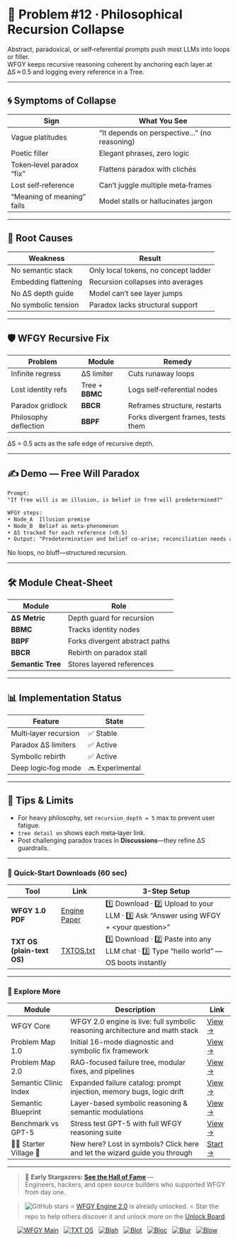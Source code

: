
# 📒 Problem #12 · Philosophical Recursion Collapse

Abstract, paradoxical, or self‑referential prompts push most LLMs into loops or filler.  
WFGY keeps recursive reasoning coherent by anchoring each layer at ΔS ≈ 0.5 and logging every reference in a Tree.

---

## 🌀 Symptoms of Collapse

| Sign | What You See |
|------|--------------|
| Vague platitudes | “It depends on perspective…” (no reasoning) |
| Poetic filler | Elegant phrases, zero logic |
| Token‑level paradox “fix” | Flattens paradox with clichés |
| Lost self‑reference | Can’t juggle multiple meta‑frames |
| “Meaning of meaning” fails | Model stalls or hallucinates jargon |

---

## 🧩 Root Causes

| Weakness | Result |
|----------|--------|
| No semantic stack | Only local tokens, no concept ladder |
| Embedding flattening | Recursion collapses into averages |
| No ΔS depth guide | Model can’t see layer jumps |
| No symbolic tension | Paradox lacks structural support |

---

## 🛡️ WFGY Recursive Fix

| Problem | Module | Remedy |
|---------|--------|--------|
| Infinite regress | ΔS limiter | Cuts runaway loops |
| Lost identity refs | Tree + **BBMC** | Logs self‑referential nodes |
| Paradox gridlock | **BBCR** | Reframes structure, restarts |
| Philosophy deflection | **BBPF** | Forks divergent frames, tests them |

ΔS = 0.5 acts as the safe edge of recursive depth.

---

## ✍️ Demo — Free Will Paradox

```txt
Prompt:
"If free will is an illusion, is belief in free will predetermined?"

WFGY steps:
• Node_A  Illusion premise
• Node_B  Belief as meta‑phenomenon
• ΔS tracked for each reference (<0.5)
• Output: "Predetermination and belief co‑arise; reconciliation needs a third frame."
````

No loops, no bluff—structured recursion.

---

## 🛠 Module Cheat‑Sheet

| Module            | Role                           |
| ----------------- | ------------------------------ |
| **ΔS Metric**     | Depth guard for recursion      |
| **BBMC**          | Tracks identity nodes          |
| **BBPF**          | Forks divergent abstract paths |
| **BBCR**          | Rebirth on paradox stall       |
| **Semantic Tree** | Stores layered references      |

---

## 📊 Implementation Status

| Feature               | State           |
| --------------------- | --------------- |
| Multi‑layer recursion | ✅ Stable        |
| Paradox ΔS limiters   | ✅ Active        |
| Symbolic rebirth      | ✅ Active        |
| Deep logic‑fog mode   | 🔜 Experimental |

---

## 📝 Tips & Limits

* For heavy philosophy, set `recursion_depth = 5` max to prevent user fatigue.
* `tree detail on` shows each meta‑layer link.
* Post challenging paradox traces in **Discussions**—they refine ΔS guardrails.

---


### 🔗 Quick-Start Downloads (60 sec)

| Tool | Link | 3-Step Setup |
|------|------|--------------|
| **WFGY 1.0 PDF** | [Engine Paper](https://github.com/onestardao/WFGY/blob/main/I_am_not_lizardman/WFGY_All_Principles_Return_to_One_v1.0_PSBigBig_Public.pdf) | 1️⃣ Download · 2️⃣ Upload to your LLM · 3️⃣ Ask “Answer using WFGY + \<your question>” |
| **TXT OS (plain-text OS)** | [TXTOS.txt](https://github.com/onestardao/WFGY/blob/main/OS/TXTOS.txt) | 1️⃣ Download · 2️⃣ Paste into any LLM chat · 3️⃣ Type “hello world” — OS boots instantly |

---

### 🧭 Explore More

| Module                | Description                                              | Link     |
|-----------------------|----------------------------------------------------------|----------|
| WFGY Core             | WFGY 2.0 engine is live: full symbolic reasoning architecture and math stack | [View →](https://github.com/onestardao/WFGY/tree/main/core/README.md) |
| Problem Map 1.0       | Initial 16-mode diagnostic and symbolic fix framework    | [View →](https://github.com/onestardao/WFGY/tree/main/ProblemMap/README.md) |
| Problem Map 2.0       | RAG-focused failure tree, modular fixes, and pipelines   | [View →](https://github.com/onestardao/WFGY/blob/main/ProblemMap/rag-architecture-and-recovery.md) |
| Semantic Clinic Index | Expanded failure catalog: prompt injection, memory bugs, logic drift | [View →](https://github.com/onestardao/WFGY/blob/main/ProblemMap/SemanticClinicIndex.md) |
| Semantic Blueprint    | Layer-based symbolic reasoning & semantic modulations   | [View →](https://github.com/onestardao/WFGY/tree/main/SemanticBlueprint/README.md) |
| Benchmark vs GPT-5    | Stress test GPT-5 with full WFGY reasoning suite         | [View →](https://github.com/onestardao/WFGY/tree/main/benchmarks/benchmark-vs-gpt5/README.md) |
| 🧙‍♂️ Starter Village 🏡 | New here? Lost in symbols? Click here and let the wizard guide you through | [Start →](https://github.com/onestardao/WFGY/blob/main/StarterVillage/README.md) |

---

> 👑 **Early Stargazers: [See the Hall of Fame](https://github.com/onestardao/WFGY/tree/main/stargazers)** —  
> Engineers, hackers, and open source builders who supported WFGY from day one.

> <img src="https://img.shields.io/github/stars/onestardao/WFGY?style=social" alt="GitHub stars"> ⭐ [WFGY Engine 2.0](https://github.com/onestardao/WFGY/blob/main/core/README.md) is already unlocked. ⭐ Star the repo to help others discover it and unlock more on the [Unlock Board](https://github.com/onestardao/WFGY/blob/main/STAR_UNLOCKS.md).

<div align="center">

[![WFGY Main](https://img.shields.io/badge/WFGY-Main-red?style=flat-square)](https://github.com/onestardao/WFGY)
&nbsp;
[![TXT OS](https://img.shields.io/badge/TXT%20OS-Reasoning%20OS-orange?style=flat-square)](https://github.com/onestardao/WFGY/tree/main/OS)
&nbsp;
[![Blah](https://img.shields.io/badge/Blah-Semantic%20Embed-yellow?style=flat-square)](https://github.com/onestardao/WFGY/tree/main/OS/BlahBlahBlah)
&nbsp;
[![Blot](https://img.shields.io/badge/Blot-Persona%20Core-green?style=flat-square)](https://github.com/onestardao/WFGY/tree/main/OS/BlotBlotBlot)
&nbsp;
[![Bloc](https://img.shields.io/badge/Bloc-Reasoning%20Compiler-blue?style=flat-square)](https://github.com/onestardao/WFGY/tree/main/OS/BlocBlocBloc)
&nbsp;
[![Blur](https://img.shields.io/badge/Blur-Text2Image%20Engine-navy?style=flat-square)](https://github.com/onestardao/WFGY/tree/main/OS/BlurBlurBlur)
&nbsp;
[![Blow](https://img.shields.io/badge/Blow-Game%20Logic-purple?style=flat-square)](https://github.com/onestardao/WFGY/tree/main/OS/BlowBlowBlow)
&nbsp;
</div>



